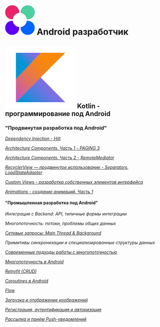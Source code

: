 # ![Логотип](https://github.com/AnPavel/NMedia/blob/main/netology.svg "Логотип Нетология") Android разработчик

## ![Логотип](https://github.com/AnPavel/NMedia/blob/main/kotlin.png "Логотип Котлин") **Kotlin - программирование под Android**


### **"Продвинутая разработка под Android"**
[*Dependency Injection - Hilt*](https://github.com/AnPavel/NMedia/tree/task_di_hilt) 

[*Architecture Components. Часть 1 - PAGING 3*](https://github.com/AnPavel/NMedia/tree/task_arch_comp_one)

[*Architecture Components. Часть 2 - RemoteMediator*](https://github.com/AnPavel/NMedia/tree/task_arch_comp_two)

[*RecyclerView — продвинутое использование - Separators, LoadStateAdapter*](https://github.com/AnPavel/NMedia/tree/task_recyclerview_advanced)

[*Custom Views - разработка собственных элементов интерфейса*](https://github.com/AnPavel/CustomViews)

[*Animations - создание анимаций. Часть 1*]()

#### **"Промышленная разработка под Android"**
*Интеграция с Backend: API, типичные формы интеграции*

*Многопоточность: потоки, проблемы общих данных*

[*Сетевые запросы: Main Thread & Background*](https://github.com/AnPavel/NMedia/tree/task_main_thread)

*Примитивы синхронизации и специализированные структуры данных*

[*Современные подходы работы с многопоточностью*](https://github.com/AnPavel/NMedia/tree/task_current_enqueue)

[*Многопоточность в Android*](https://github.com/AnPavel/NMedia/tree/task_android_glide)

[*Retrofit (CRUD)*](https://github.com/AnPavel/NMedia/tree/task_retrofit)

[*Coroutines в Android*](https://github.com/AnPavel/NMedia/tree/task_coroutines_android)

[*Flow*](https://github.com/AnPavel/NMedia/tree/task_flow)

[*Загрузка и отображение изображений*](https://github.com/AnPavel/NMedia/tree/task_images)                                   	

[*Регистрация, аутентификация и авторизация*](https://github.com/AnPavel/NMedia/tree/task_auth)

[*Рассылка и приём Push-уведомлений*](https://github.com/AnPavel/NMedia/tree/task_pushes)
